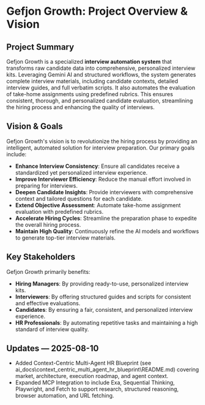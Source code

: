 # Gefjon Growth: Project Overview & Vision

## Project Summary

Gefjon Growth is a specialized **interview automation system** that transforms raw candidate data into comprehensive, personalized interview kits. Leveraging Gemini AI and structured workflows, the system generates complete interview materials, including candidate contexts, detailed interview guides, and full verbatim scripts. It also automates the evaluation of take-home assignments using predefined rubrics. This ensures consistent, thorough, and personalized candidate evaluation, streamlining the hiring process and enhancing the quality of interviews.

## Vision & Goals

Gefjon Growth's vision is to revolutionize the hiring process by providing an intelligent, automated solution for interview preparation. Our primary goals include:

*   **Enhance Interview Consistency**: Ensure all candidates receive a standardized yet personalized interview experience.
*   **Improve Interviewer Efficiency**: Reduce the manual effort involved in preparing for interviews.
*   **Deepen Candidate Insights**: Provide interviewers with comprehensive context and tailored questions for each candidate.
*   **Extend Objective Assessment**: Automate take-home assignment evaluation with predefined rubrics.
*   **Accelerate Hiring Cycles**: Streamline the preparation phase to expedite the overall hiring process.
*   **Maintain High Quality**: Continuously refine the AI models and workflows to generate top-tier interview materials.

## Key Stakeholders

Gefjon Growth primarily benefits:

*   **Hiring Managers**: By providing ready-to-use, personalized interview kits.
*   **Interviewers**: By offering structured guides and scripts for consistent and effective evaluations.
*   **Candidates**: By ensuring a fair, consistent, and personalized interview experience.
*   **HR Professionals**: By automating repetitive tasks and maintaining a high standard of interview quality.

<!-- overview.md last updated from commit: 64fb3086b3a467d041068352872f75484f2d2a47 -->

## Updates — 2025-08-10
- Added Context-Centric Multi-Agent HR Blueprint (see ai_docs\context_centric_multi_agent_hr_blueprint\README.md) covering market, architecture, execution roadmap, and agent context.
- Expanded MCP Integration to include Exa, Sequential Thinking, Playwright, and Fetch to support research, structured reasoning, browser automation, and URL fetching.
